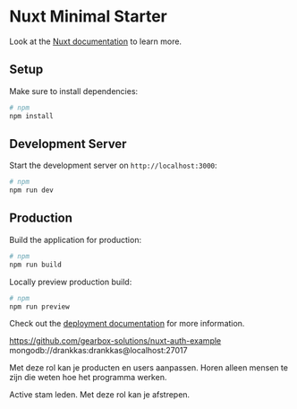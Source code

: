 # Nuxt Minimal Starter

Look at the [Nuxt documentation](https://nuxt.com/docs/getting-started/introduction) to learn more.

## Setup

Make sure to install dependencies:

```bash
# npm
npm install
```

## Development Server

Start the development server on `http://localhost:3000`:

```bash
# npm
npm run dev
```

## Production

Build the application for production:

```bash
# npm
npm run build
```

Locally preview production build:

```bash
# npm
npm run preview
```

Check out the [deployment documentation](https://nuxt.com/docs/getting-started/deployment) for more information.



https://github.com/gearbox-solutions/nuxt-auth-example
mongodb://drankkas:drankkas@localhost:27017


Met deze rol kan je producten en users aanpassen.
Horen alleen mensen te zijn die weten hoe het programma werken.

Active stam leden.
Met deze rol kan je afstrepen.


